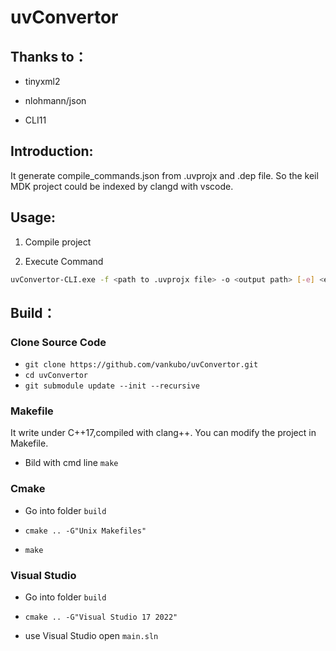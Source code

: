 # uvConvertor

## Thanks to：

* tinyxml2

* nlohmann/json

* CLI11

## Introduction:

It generate compile_commands.json from .uvprojx and .dep file. So the keil MDK project could be indexed by clangd with vscode.

## Usage:

1. Compile project

2. Execute Command

```bash
uvConvertor-CLI.exe -f <path to .uvprojx file> -o <output path> [-e] <external options>
```


## Build：
### Clone Source Code
* `git clone https://github.com/vankubo/uvConvertor.git`
* `cd uvConvertor`
* `git submodule update --init --recursive`
### Makefile

It write under C++17,compiled with clang++. You can modify the project in Makefile.

* Bild with cmd line `make`

### Cmake

* Go into folder `build`

* `cmake .. -G"Unix Makefiles"`

* `make`

### Visual Studio

* Go into folder `build`

* `cmake .. -G"Visual Studio 17 2022"`

* use Visual Studio open `main.sln`
